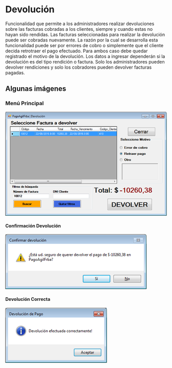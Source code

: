 # Devolución

Funcionalidad que permite a los administradores realizar devoluciones sobre las
facturas cobradas a los clientes, siempre y cuando estas no hayan sido rendidas.
Las facturas seleccionadas para realizar la devolución puede ser cobradas
nuevamente. La razón por la cual se desarrolla esta funcionalidad puede ser por errores
de cobro o simplemente que el cliente decida retrotraer el pago efectuado.
Para ambos caso debe quedar registrado el motivo de la devolución.
Los datos a ingresar dependerán si la devolución es del tipo rendición o factura.
Solo los administradores pueden devolver rendiciones y solo los cobradores
pueden devolver facturas pagadas.

## Algunas imágenes

### Menú Principal
![GitHub Devolucion](/images/Devolucion/Devolucion.png)

#### Confirmación Devolución
![GitHub ConfirmarDevolucion](/images/Devolucion/ConfirmarDevolucion.png)

#### Devolución Correcta
![GitHub BajaCliente](/images/Devolucion/DevolucionCorrecta.png)


